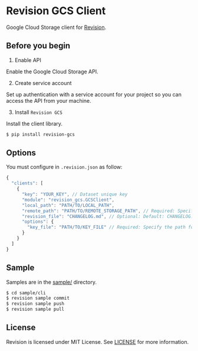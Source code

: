 # Revision GCS Client

Google Cloud Storage client for [Revision](https://github.com/COLORFULBOARD/revision).

## Before you begin

1. Enable API

Enable the Google Cloud Storage API.

2. Create service account

Set up authentication with a service account for your project so you can access the API from your machine.

3. Install `Revision GCS`

Install the client library.

```sh
$ pip install revision-gcs
```

## Options

You must configure in `.revision.json` as follow:

```javascript
{
  "clients": [
    {
      "key": "YOUR_KEY", // Dataset unique key
      "module": "revision_gcs.GCSClient",
      "local_path": "PATH/TO/LOCAL_PATH",
      "remote_path": "PATH/TO/REMOTE_STORAGE_PATH", // Required: Specify your storage bucket uri
      "revision_file": "CHANGELOG.md", // Optional: Default: CHANGELOG.md
      "options": {
        "key_file": "PATH/TO/KEY_FILE" // Required: Specify the path for service account keyfile
      }
    }
  ]
}
```

## Sample

Samples are in the [sample/](https://github.com/COLORFULBOARD/revision-gcs/tree/master/sample) directory.

```sh
$ cd sample/cli
$ revision sample commit
$ revision sample push
$ revision sample pull
```

## License

Revision is licensed under MIT License. See [LICENSE](https://github.com/COLORFULBOARD/revision-gcs/blob/master/LICENSE) for more information.

